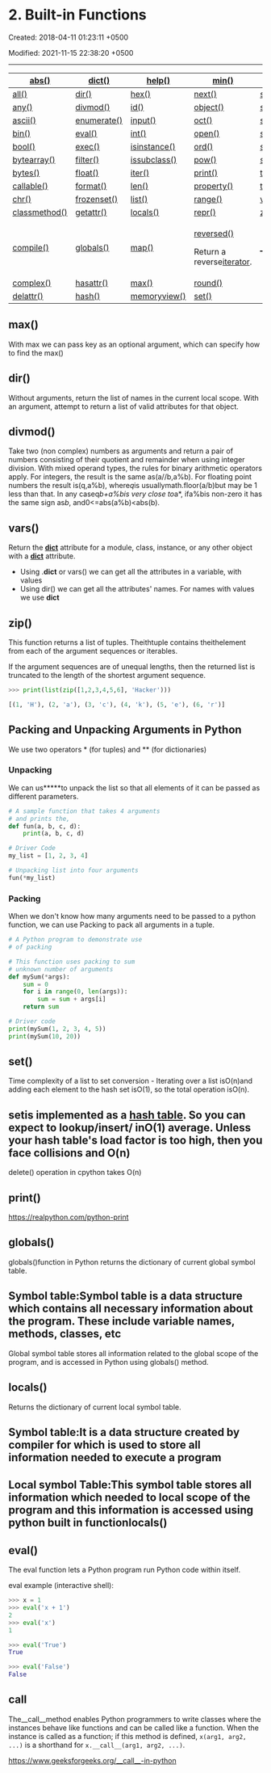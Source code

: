 # 2. Built-in Functions

Created: 2018-04-11 01:23:11 +0500

Modified: 2021-11-15 22:38:20 +0500

---

<table>
<colgroup>
<col style="width: 21%" />
<col style="width: 15%" />
<col style="width: 20%" />
<col style="width: 24%" />
<col style="width: 18%" />
</colgroup>
<thead>
<tr class="header">
<th><a href="NULL">abs()</a></th>
<th><a href="NULL">dict()</a></th>
<th><a href="NULL">help()</a></th>
<th><a href="NULL">min()</a></th>
<th><a href="NULL">setattr()</a></th>
</tr>
</thead>
<tbody>
<tr>
<td><a href="NULL">all()</a></td>
<td><a href="NULL">dir()</a></td>
<td><a href="NULL">hex()</a></td>
<td><a href="NULL">next()</a></td>
<td><a href="NULL">slice()</a></td>
</tr>
<tr>
<td><a href="NULL">any()</a></td>
<td><a href="NULL">divmod()</a></td>
<td><a href="NULL">id()</a></td>
<td><a href="NULL">object()</a></td>
<td><a href="NULL">sorted()</a></td>
</tr>
<tr>
<td><a href="NULL">ascii()</a></td>
<td><a href="NULL">enumerate()</a></td>
<td><a href="NULL">input()</a></td>
<td><a href="NULL">oct()</a></td>
<td><a href="NULL">staticmethod()</a></td>
</tr>
<tr>
<td><a href="NULL">bin()</a></td>
<td><a href="NULL">eval()</a></td>
<td><a href="NULL">int()</a></td>
<td><a href="NULL">open()</a></td>
<td><a href="NULL">str()</a></td>
</tr>
<tr>
<td><a href="NULL">bool()</a></td>
<td><a href="NULL">exec()</a></td>
<td><a href="NULL">isinstance()</a></td>
<td><a href="NULL">ord()</a></td>
<td><a href="NULL">sum()</a></td>
</tr>
<tr>
<td><a href="NULL">bytearray()</a></td>
<td><a href="NULL">filter()</a></td>
<td><a href="NULL">issubclass()</a></td>
<td><a href="NULL">pow()</a></td>
<td><a href="NULL">super()</a></td>
</tr>
<tr>
<td><a href="NULL">bytes()</a></td>
<td><a href="NULL">float()</a></td>
<td><a href="NULL">iter()</a></td>
<td><a href="NULL">print()</a></td>
<td><a href="NULL">tuple()</a></td>
</tr>
<tr>
<td><a href="NULL">callable()</a></td>
<td><a href="NULL">format()</a></td>
<td><a href="NULL">len()</a></td>
<td><a href="NULL">property()</a></td>
<td><a href="NULL">type()</a></td>
</tr>
<tr>
<td><a href="NULL">chr()</a></td>
<td><a href="NULL">frozenset()</a></td>
<td><a href="NULL">list()</a></td>
<td><a href="NULL">range()</a></td>
<td><a href="NULL">vars()</a></td>
</tr>
<tr>
<td><a href="NULL">classmethod()</a></td>
<td><a href="NULL">getattr()</a></td>
<td><a href="NULL">locals()</a></td>
<td><a href="NULL">repr()</a></td>
<td><a href="NULL">zip()</a></td>
</tr>
<tr>
<td><a href="NULL">compile()</a></td>
<td><a href="NULL">globals()</a></td>
<td><a href="NULL">map()</a></td>
<td><p><a href="NULL">reversed()</a></p>
<p>Return a reverse<a href="https://docs.python.org/3/glossary.html#term-iterator">iterator</a>.</p></td>
<td><a href="NULL">__import__()</a></td>
</tr>
<tr>
<td><a href="NULL">complex()</a></td>
<td><a href="NULL">hasattr()</a></td>
<td><a href="NULL">max()</a></td>
<td><a href="NULL">round()</a></td>
<td></td>
</tr>
<tr>
<td><a href="NULL">delattr()</a></td>
<td><a href="NULL">hash()</a></td>
<td><a href="NULL">memoryview()</a></td>
<td><a href="NULL">set()</a></td>
<td></td>
</tr>
</tbody>
</table>

## max()

With max we can pass key as an optional argument, which can specify how to find the max()

## dir()

Without arguments, return the list of names in the current local scope. With an argument, attempt to return a list of valid attributes for that object.

## divmod()

Take two (non complex) numbers as arguments and return a pair of numbers consisting of their quotient and remainder when using integer division. With mixed operand types, the rules for binary arithmetic operators apply. For integers, the result is the same as(a//b,a%b). For floating point numbers the result is(q,a%b), where*q*is usuallymath.floor(a/b)but may be 1 less than that. In any caseq*b+a%bis very close to*a*, ifa%bis non-zero it has the same sign as*b*, and0<=abs(a%b)<abs(b).

## vars()

Return the [__dict__](https://docs.python.org/3/library/stdtypes.html#object.__dict__) attribute for a module, class, instance, or any other object with a [__dict__](https://docs.python.org/3/library/stdtypes.html#object.__dict__) attribute.

- Using <model>.__dict__ or vars(<model>) we can get all the attributes in a variable, with values
- Using dir(<model>) we can get all the attributes' names. For names with values we use __dict__

## zip()

This function returns a list of tuples. Theithtuple contains theithelement from each of the argument sequences or iterables.

If the argument sequences are of unequal lengths, then the returned list is truncated to the length of the shortest argument sequence.

```python
>>> print(list(zip([1,2,3,4,5,6], 'Hacker')))

[(1, 'H'), (2, 'a'), (3, 'c'), (4, 'k'), (5, 'e'), (6, 'r')]
```

## Packing and Unpacking Arguments in Python

We use two operators * (for tuples) and ** (for dictionaries)

### Unpacking

We can us*****to unpack the list so that all elements of it can be passed as different parameters.

```python
# A sample function that takes 4 arguments
# and prints the,
def fun(a, b, c, d):
    print(a, b, c, d)

# Driver Code
my_list = [1, 2, 3, 4]

# Unpacking list into four arguments
fun(*my_list)
```

### Packing

When we don't know how many arguments need to be passed to a python function, we can use Packing to pack all arguments in a tuple.

```python
# A Python program to demonstrate use
# of packing

# This function uses packing to sum
# unknown number of arguments
def mySum(*args):
    sum = 0
    for i in range(0, len(args)):
        sum = sum + args[i]
    return sum

# Driver code
print(mySum(1, 2, 3, 4, 5))
print(mySum(10, 20))
```

## set()

Time complexity of a list to set conversion - Iterating over a list isO(n)and adding each element to the hash set isO(1), so the total operation isO(n).

## set**is implemented as a [hash table](https://en.wikipedia.org/wiki/Hash_table). So you can expect to lookup/insert/ in**O(1) average. Unless your hash table's load factor is too high, then you face collisions and O(n)

delete() operation in cpython takes O(n)

## print()

<https://realpython.com/python-print>

## globals()

globals()function in Python returns the dictionary of current global symbol table.

## Symbol table:Symbol table is a data structure which contains all necessary information about the program. These include variable names, methods, classes, etc

Global symbol table stores all information related to the global scope of the program, and is accessed in Python using globals() method.

## locals()

Returns the dictionary of current local symbol table.

## Symbol table:It is a data structure created by compiler for which is used to store all information needed to execute a program

## Local symbol Table:This symbol table stores all information which needed to local scope of the program and this information is accessed using python built in functionlocals()

## eval()

The eval function lets a Python program run Python code within itself.

eval example (interactive shell):

```python
>>> x = 1
>>> eval('x + 1')
2
>>> eval('x')
1

>>> eval('True')
True

>>> eval('False')
False
```

## __call__

The__call__method enables Python programmers to write classes where the instances behave like functions and can be called like a function. When the instance is called as a function; if this method is defined, `x(arg1, arg2, ...)` is a shorthand for `x.__call__(arg1, arg2, ...)`.

<https://www.geeksforgeeks.org/__call__-in-python>
